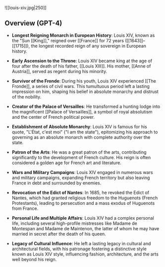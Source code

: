![[louis-xiv.jpg|250]]

## Overview (GPT-4)

- **Longest Reigning Monarch in European History**: Louis XIV, known as the "Sun [[King]]," reigned over [[France]] for 72 years ([[1643]]–[[1715]]), the longest recorded reign of any sovereign in European history.

- **Early Ascension to the Throne**: Louis XIV became king at the age of four after the death of his father, [[Louis XIII]]. His mother, [[Anne of Austria]], served as regent during his minority.

- **Survivor of the Fronde**: During his youth, Louis XIV experienced [[The Fronde]], a series of civil wars. This tumultuous period left a lasting impression on him, shaping his belief in absolute monarchy and distrust of the nobility.

- **Creator of the Palace of Versailles**: He transformed a hunting lodge into the magnificent [[Palace of Versailles]], a symbol of royal absolutism and the center of French political power.

- **Establishment of Absolute Monarchy**: Louis XIV is famous for his quote, "L'État, c'est moi" ("I am the state"), epitomizing his approach to governing as an absolute monarch with complete authority over the state.

- **Patron of the Arts**: He was a great patron of the arts, contributing significantly to the development of French culture. His reign is often considered a golden age for French art and literature.

- **Wars and Military Campaigns**: Louis XIV engaged in numerous wars and military campaigns, expanding French territory but also leaving France in debt and surrounded by enemies.

- **Revocation of the Edict of Nantes**: In 1685, he revoked the Edict of Nantes, which had granted religious freedom to the Huguenots (French Protestants), leading to persecution and a mass exodus of Huguenots from France.

- **Personal Life and Multiple Affairs**: Louis XIV had a complex personal life, including several high-profile mistresses like Madame de Montespan and Madame de Maintenon, the latter of whom he may have married in secret after the death of his queen.

- **Legacy of Cultural Influence**: He left a lasting legacy in cultural and architectural fields, with his patronage fostering a distinctive style known as Louis XIV style, influencing fashion, architecture, and the arts well beyond his reign.
